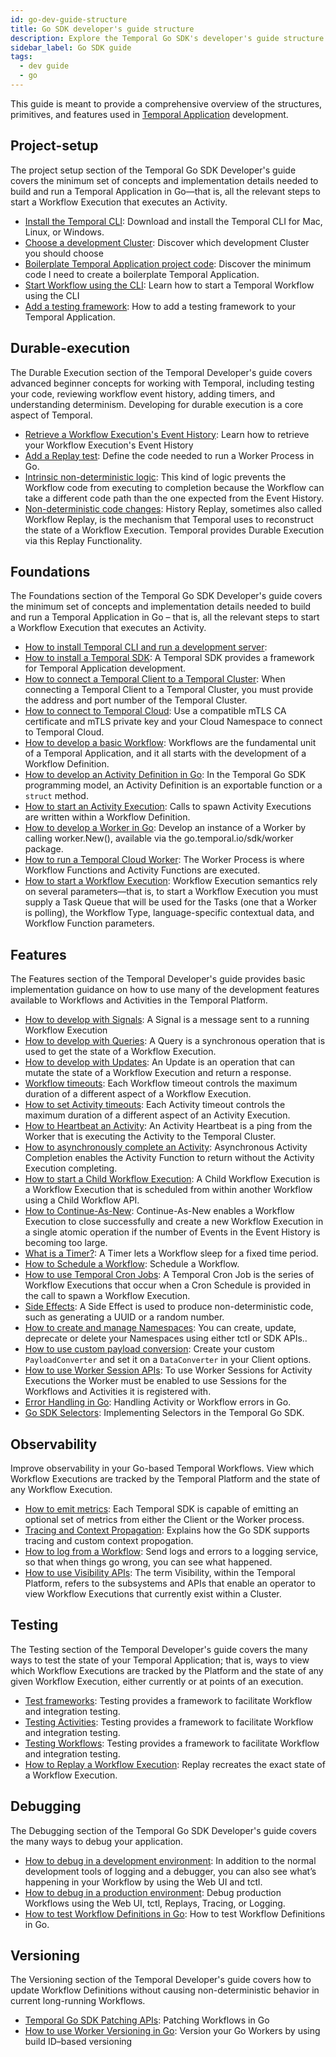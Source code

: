 ```yaml
---
id: go-dev-guide-structure
title: Go SDK developer's guide structure
description: Explore the Temporal Go SDK's developer's guide structure.
sidebar_label: Go SDK guide
tags:
  - dev guide
  - go
---
```


This guide is meant to provide a comprehensive overview of the structures, primitives, and features used in [Temporal Application](/temporal#temporal-application) development.

## Project-setup

The project setup section of the Temporal Go SDK Developer's guide covers the minimum set of concepts and implementation details needed to build and run a Temporal Application in Go—that is, all the relevant steps to start a Workflow Execution that executes an Activity.

- [Install the Temporal CLI](/go/chapter-project-setup/install-cli): Download and install the Temporal CLI for Mac, Linux, or Windows.
- [Choose a development Cluster](/go/chapter-project-setup/choose-dev-cluster): Discover which development Cluster you should choose
- [Boilerplate Temporal Application project code](/go/chapter-project-setup/project-structure): Discover the minimum code I need to create a boilerplate Temporal Application.
- [Start Workflow using the CLI](/go/chapter-project-setup/backgroundcheck-boilerplate-start-workflow): Learn how to start a Temporal Workflow using the CLI
- [Add a testing framework](/go/generated/backgroundcheck-boilerplate-add-test-framework): How to add a testing framework to your Temporal Application.

## Durable-execution

The Durable Execution section of the Temporal Developer's guide covers advanced beginner concepts for working with Temporal, including testing your code, reviewing workflow event history, adding timers, and understanding determinism. Developing for durable execution is a core aspect of Temporal.

- [Retrieve a Workflow Execution's Event History](/go/chapter-durable-execution/retrieve-event-history): Learn how to retrieve your Workflow Execution's Event History
- [Add a Replay test](/go/generated/add-replay-test-to-background-check-workflow): Define the code needed to run a Worker Process in Go.
- [Intrinsic non-deterministic logic](/go/generated/backgroundcheck-replay-intrinsic-non-determinism): This kind of logic prevents the Workflow code from executing to completion because the Workflow can take a different code path than the one expected from the Event History.
- [Non-deterministic code changes](/go/chapter-durable-execution/non-deterministic-code-changes): History Replay, sometimes also called Workflow Replay, is the mechanism that Temporal uses to reconstruct the state of a Workflow Execution. Temporal provides Durable Execution via this Replay Functionality.

## Foundations

The Foundations section of the Temporal Go SDK Developer's guide covers the minimum set of concepts and implementation details needed to build and run a Temporal Application in Go – that is, all the relevant steps to start a Workflow Execution that executes an Activity.

- [How to install Temporal CLI and run a development server](/self-hosted/how-to-install-temporal-cli):
- [How to install a Temporal SDK](/go/add-sdk): A Temporal SDK provides a framework for Temporal Application development.
- [How to connect a Temporal Client to a Temporal Cluster](/go/connect-to-a-dev-cluster): When connecting a Temporal Client to a Temporal Cluster, you must provide the address and port number of the Temporal Cluster.
- [How to connect to Temporal Cloud](/go/connect-to-temporal-cloud): Use a compatible mTLS CA certificate and mTLS private key and your Cloud Namespace to connect to Temporal Cloud.
- [How to develop a basic Workflow](/go/developing-workflows): Workflows are the fundamental unit of a Temporal Application, and it all starts with the development of a Workflow Definition.
- [How to develop an Activity Definition in Go](/go/generated/how-to-develop-an-activity-definition-in-go): In the Temporal Go SDK programming model, an Activity Definition is an exportable function or a `struct` method.
- [How to start an Activity Execution](/go/spawning-activities): Calls to spawn Activity Executions are written within a Workflow Definition.
- [How to develop a Worker in Go](/go/generated/how-to-develop-a-worker-in-go): Develop an instance of a Worker by calling worker.New(), available via the go.temporal.io/sdk/worker package.
- [How to run a Temporal Cloud Worker](/go/run-a-temporal-cloud-worker): The Worker Process is where Workflow Functions and Activity Functions are executed.
- [How to start a Workflow Execution](/go/spawning-workflows): Workflow Execution semantics rely on several parameters—that is, to start a Workflow Execution you must supply a Task Queue that will be used for the Tasks (one that a Worker is polling), the Workflow Type, language-specific contextual data, and Workflow Function parameters.

## Features

The Features section of the Temporal Developer's guide provides basic implementation guidance on how to use many of the development features available to Workflows and Activities in the Temporal Platform.

- [How to develop with Signals](/go/signals): A Signal is a message sent to a running Workflow Execution
- [How to develop with Queries](/go/queries): A Query is a synchronous operation that is used to get the state of a Workflow Execution.
- [How to develop with Updates](/go/updates): An Update is an operation that can mutate the state of a Workflow Execution and return a response.
- [Workflow timeouts](/go/workflow-timeouts): Each Workflow timeout controls the maximum duration of a different aspect of a Workflow Execution.
- [How to set Activity timeouts](/go/activity-timeouts): Each Activity timeout controls the maximum duration of a different aspect of an Activity Execution.
- [How to Heartbeat an Activity](/go/activity-heartbeats): An Activity Heartbeat is a ping from the Worker that is executing the Activity to the Temporal Cluster.
- [How to asynchronously complete an Activity](/go/async-activity-completion): Asynchronous Activity Completion enables the Activity Function to return without the Activity Execution completing.
- [How to start a Child Workflow Execution](/go/child-workflows): A Child Workflow Execution is a Workflow Execution that is scheduled from within another Workflow using a Child Workflow API.
- [How to Continue-As-New](/go/continue-as-new): Continue-As-New enables a Workflow Execution to close successfully and create a new Workflow Execution in a single atomic operation if the number of Events in the Event History is becoming too large.
- [What is a Timer?](/go/timers): A Timer lets a Workflow sleep for a fixed time period.
- [How to Schedule a Workflow](/go/schedules): Schedule a Workflow.
- [How to use Temporal Cron Jobs](/go/cron-jobs): A Temporal Cron Job is the series of Workflow Executions that occur when a Cron Schedule is provided in the call to spawn a Workflow Execution.
- [Side Effects](/go/side-effects): A Side Effect is used to produce non-deterministic code, such as generating a UUID or a random number.
- [How to create and manage Namespaces](/go/namespaces): You can create, update, deprecate or delete your Namespaces using either tctl or SDK APIs..
- [How to use custom payload conversion](/go/custom-payload-conversion): Create your custom `PayloadConverter` and set it on a `DataConverter` in your Client options.
- [How to use Worker Session APIs](/go/worker-sessions): To use Worker Sessions for Activity Executions the Worker must be enabled to use Sessions for the Workflows and Activities it is registered with.
- [Error Handling in Go](/go/error-handling): Handling Activity or Workflow errors in Go.
- [Go SDK Selectors](/go/selectors): Implementing Selectors in the Temporal Go SDK.

## Observability

Improve observability in your Go-based Temporal Workflows. View which Workflow Executions are tracked by the Temporal Platform and the state of any Workflow Execution.

- [How to emit metrics](/go/metrics): Each Temporal SDK is capable of emitting an optional set of metrics from either the Client or the Worker process.
- [Tracing and Context Propagation](/go/tracing): Explains how the Go SDK supports tracing and custom context propogation.
- [How to log from a Workflow](/go/logging): Send logs and errors to a logging service, so that when things go wrong, you can see what happened.
- [How to use Visibility APIs](/go/visibility): The term Visibility, within the Temporal Platform, refers to the subsystems and APIs that enable an operator to view Workflow Executions that currently exist within a Cluster.

## Testing

The Testing section of the Temporal Developer's guide covers the many ways to test the state of your Temporal Application; that is, ways to view which Workflow Executions are tracked by the Platform and the state of any given Workflow Execution, either currently or at points of an execution.

- [Test frameworks](/go/testing-frameworks): Testing provides a framework to facilitate Workflow and integration testing.
- [Testing Activities](/go/testing-activities): Testing provides a framework to facilitate Workflow and integration testing.
- [Testing Workflows](/go/testing-workflows): Testing provides a framework to facilitate Workflow and integration testing.
- [How to Replay a Workflow Execution](/go/replays): Replay recreates the exact state of a Workflow Execution.

## Debugging

The Debugging section of the Temporal Go SDK Developer's guide covers the many ways to debug your application.

- [How to debug in a development environment](/go/debug-environment-development): In addition to the normal development tools of logging and a debugger, you can also see what’s happening in your Workflow by using the Web UI and tctl.
- [How to debug in a production environment](/go/debug-environment-production): Debug production Workflows using the Web UI, tctl, Replays, Tracing, or Logging.
- [How to test Workflow Definitions in Go](/go/how-to-test-workflow-definitions-in-go): How to test Workflow Definitions in Go.

## Versioning

The Versioning section of the Temporal Developer's guide covers how to update Workflow Definitions without causing non-deterministic behavior in current long-running Workflows.

- [Temporal Go SDK Patching APIs](/go/patching): Patching Workflows in Go
- [How to use Worker Versioning in Go](/go/how-to-use-worker-versioning-in-go): Version your Go Workers by using build ID–based versioning
